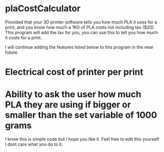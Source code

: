 # plaCostCalculator
Provided that your 3D printer software tells you how much PLA it uses for a print, 
and you know how much a 1KG of PLA costs not including tax ($20). This program will add the tax for you,
you can use this to tell you how much it costs for a print.

I will continue adding the features listed below to this program in the near future.
# Electrical cost of printer per print
# Ability to ask the user how much PLA they are using if bigger or smaller than the set variable of 1000 grams

I know this is simple code but I hope you like it. Feel free to edit this yourself I dont care what you do to it.
